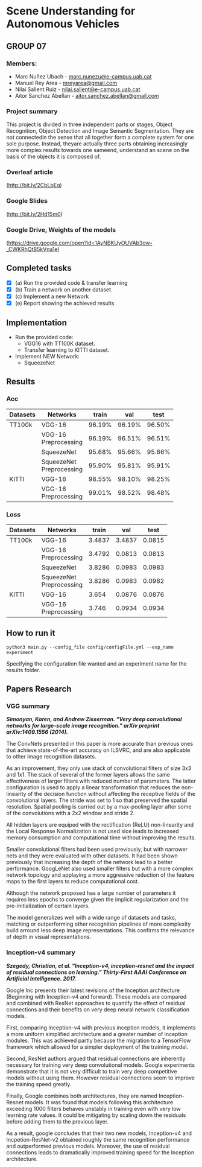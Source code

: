 # Scene Understanding for Autonomous Vehicles

## GROUP 07


### Members:
- Marc Nuñez Ubach - <marc.nunezu@e-campus.uab.cat>
- Manuel Rey Area - <mreyarea@gmail.com>
- Nilai Sallent Ruiz - <nilai.sallent@e-campus.uab.cat>
- Aitor Sanchez Abellan - <aitor.sanchez.abellan@gmail.com>

### Project summary
This project is divided in three independent parts or stages, Object Recognition, Object Detection and Image Semantic Segmentation. They are not connectedin the sense that all together form a complete system for one sole purpose. Instead, theyare actually three parts obtaining increasingly more complex results towards one sameend, understand an scene on the basis of the objects it is composed of.

### Overleaf article
(http://bit.ly/2CbLbEq)

### Google Slides
(http://bit.ly/2Hd15m0)

### Google Drive, Weights of the models
(https://drive.google.com/open?id=1AyNBKUyOUVAb3ow-_CWKRhQtB5kVna1e)

## Completed tasks

- [x] (a) Run the provided code & transfer learning
- [x] (b) Train a network on another dataset
- [x] (c) Implement a new Network
- [x] (e) Report showing the achieved results

## Implementation

- Run the provided code:
	- VGG16 with TT100K dataset.
	- Transfer learning to KITTI dataset.
- Implement NEW Network:
	- SqueezeNet

## Results
### Acc

| Datasets | Networks  | train  | val   | test  |
|----------|-----------|--------|-------|-------|
| TT100k   | VGG-16    | 96.19%      | 96.19%     | 96.50%     |
|          | VGG-16 <br> Preprocessing   | 96.19%      | 96.51%     | 96.51%     |
|          | SqueezeNet | 95.68%      | 95.66%     | 95.66%     |
|	   | SqueezeNet <br> Preprocessing | 95.90%      | 95.81%     | 95.91%     |
| KITTI    | VGG-16    | 98.55%      | 98.10%     | 98.25%     |
|          | VGG-16 <br> Preprocessing   | 99.01%      | 98.52%     | 98.48%     |

### Loss

| Datasets | Networks  | train  | val   | test  |
|----------|-----------|--------|-------|-------|
| TT100k   | VGG-16    | 3.4837      | 3.4837     | 0.0815     |
|          | VGG-16 <br> Preprocessing   | 3.4792     | 0.0813     | 0.0813     |
|          | SqueezeNet | 3.8286      | 0.0983     | 0.0983     |
|          | SqueezeNet <br> Preprocessing | 3.8286      | 0.0983     | 0.0982     |
| KITTI    | VGG-16    | 3.654      | 0.0876     | 0.0876     |
|          | VGG-16 <br> Preprocessing | 3.746      | 0.0934     | 0.0934     |



## How to run it
`python3 main.py --config_file config/configFile.yml --exp_name experiment`

Specifying the configuration file wanted and an experiment name for the results folder.

## Papers Research
### VGG summary 
__*Simonyan, Karen, and Andrew Zisserman. "Very deep convolutional networks for large-scale image recognition." arXiv preprint arXiv:1409.1556 (2014).*__

The ConvNets presented in this paper is more accurate than previous ones that achieve state-of-the-art accuracy on ILSVRC, and are also applicable to other image recognition datasets.

As an improvement, they only use stack of convolutional filters of size 3x3 and 1x1. The stack of several of the former layers allows the same effectiveness of larger filters with reduced number of parameters. The latter configuration is used to apply a linear transformation that reduces the non-linearity of the decision function without affecting the receptive fields of the convolutional layers. The stride was set to 1 so that preserved the spatial resolution. Spatial pooling is carried out by a max-pooling layer after some of the convolutions with a 2x2 window and stride 2.

All hidden layers are equiped with the rectification (ReLU) non-linearity and the Local Response Normalization is not used sice leads to increased memory consumption and computational time without improving the results.

Smaller convolutional filters had been used previously, but with narrower nets and they were evaluated with other datasets. It had been shown previously that increasing the depth of the network lead to a better performance. GoogLeNet also used smaller filters but with a more complex network topology and applaying a more aggressive reduction of the feature maps to the first layers to reduce computational cost.

Although the network proposed has a large number of parameters it requires less epochs to converge given the implicit regularization and the pre-initialization of certain layers.

The model generalizes well with a wide range of datasets and tasks, matching or outperforming other recognition pipelines of more complexity build arround less deep image representations. This confirms the relevance of depth in visual representations.


### Inception-v4 summary

__*Szegedy, Christian, et al. "Inception-v4, inception-resnet and the impact of residual connections on learning." Thirty-First AAAI Conference on Artificial Intelligence. 2017.*__
 
Google Inc presents their latest revisions of the Inception architecture (Beginning with Inception-v4 and forward). These models are compared and combined with ResNet approaches to quantify the effect of residual connections and their benefits on very deep neural network classification models.
 
First, comparing Inception-v4 with previous inception models, it implements a more uniform simplified architecture and a greater number of inception modules.  This was achieved partly because the migration to a TensorFlow framework which allowed for a simpler deployment of the training model. 
 
Second, ResNet authors argued that residual connections are inherently necessary for training very deep convolutional models. Google experiments demonstrate that it is not very difficult to train very deep competitive models without using them. However residual connections seem to improve the training speed greatly. 
 
Finally, Google combines both architectures, they are named Inception-Resnet models. It was found that models following this architecture exceeding 1000 filters behaves unstably in training even with very low learning rate values. It could be mitigating by scaling down the residuals before adding them to the previous layer. 
 
As a result, google concludes that their two new models, Inception-v4 and Incpetion-ResNet-v2 obtained roughly the same recognition performance and outperformed previous models. Moreover, the use of residual connections leads to dramatically improved training speed for the Inception architecture. 
